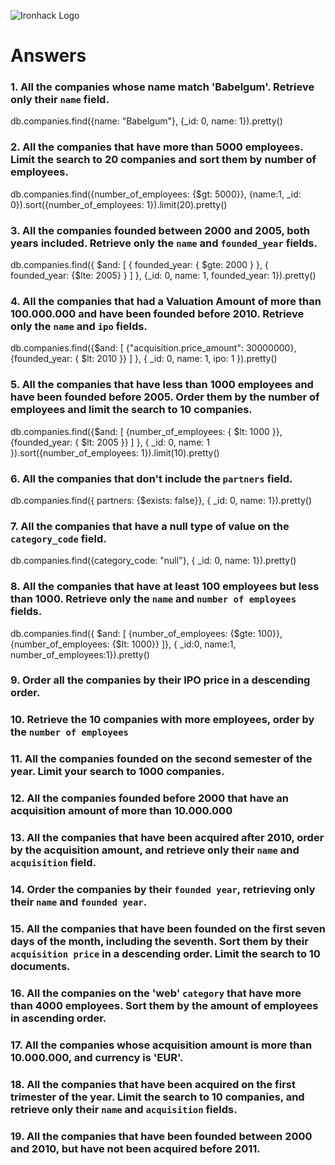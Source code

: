 ![Ironhack Logo](https://i.imgur.com/1QgrNNw.png)

# Answers

### 1. All the companies whose name match 'Babelgum'. Retrieve only their `name` field.

db.companies.find({name: "Babelgum"}, {_id: 0, name: 1}).pretty()

### 2. All the companies that have more than 5000 employees. Limit the search to 20 companies and sort them by **number of employees**.

db.companies.find({number_of_employees: {$gt: 5000}}, {name:1, _id: 0}).sort({number_of_employees: 1}).limit(20).pretty()

### 3. All the companies founded between 2000 and 2005, both years included. Retrieve only the `name` and `founded_year` fields.

db.companies.find({ $and: [ { founded_year: { $gte: 2000 } }, { founded_year: {$lte: 2005} } ] }, {_id: 0, name: 1, founded_year: 1}).pretty()

### 4. All the companies that had a Valuation Amount of more than 100.000.000 and have been founded before 2010. Retrieve only the `name` and `ipo` fields.

db.companies.find({$and: [ {"acquisition.price_amount": 30000000}, {founded_year: { $lt: 2010 }} ] }, { _id: 0, name: 1, ipo: 1 }).pretty()

### 5. All the companies that have less than 1000 employees and have been founded before 2005. Order them by the number of employees and limit the search to 10 companies.

db.companies.find({$and: [ {number_of_employees: { $lt: 1000 }}, {founded_year: { $lt: 2005 }} ] }, { _id: 0, name: 1 }).sort({number_of_employees: 1}).limit(10).pretty()

### 6. All the companies that don't include the `partners` field.

db.companies.find({ partners: {$exists: false}}, { _id: 0, name: 1}).pretty()

### 7. All the companies that have a null type of value on the `category_code` field.

db.companies.find({category_code: "null"}, { _id: 0, name: 1}).pretty()

### 8. All the companies that have at least 100 employees but less than 1000. Retrieve only the `name` and `number of employees` fields.

db.companies.find({ $and: [ {number_of_employees: {$gte: 100}}, {number_of_employees: {$lt: 1000}} ]}, { _id:0, name:1, number_of_employees:1}).pretty()

### 9. Order all the companies by their IPO price in a descending order.

<!-- Your Code Goes Here -->

### 10. Retrieve the 10 companies with more employees, order by the `number of employees`

<!-- Your Code Goes Here -->

### 11. All the companies founded on the second semester of the year. Limit your search to 1000 companies.

<!-- Your Code Goes Here -->

### 12. All the companies founded before 2000 that have an acquisition amount of more than 10.000.000

<!-- Your Code Goes Here -->

### 13. All the companies that have been acquired after 2010, order by the acquisition amount, and retrieve only their `name` and `acquisition` field.

<!-- Your Code Goes Here -->

### 14. Order the companies by their `founded year`, retrieving only their `name` and `founded year`.

<!-- Your Code Goes Here -->

### 15. All the companies that have been founded on the first seven days of the month, including the seventh. Sort them by their `acquisition price` in a descending order. Limit the search to 10 documents.

<!-- Your Code Goes Here -->

### 16. All the companies on the 'web' `category` that have more than 4000 employees. Sort them by the amount of employees in ascending order.

<!-- Your Code Goes Here -->

### 17. All the companies whose acquisition amount is more than 10.000.000, and currency is 'EUR'.

<!-- Your Code Goes Here -->

### 18. All the companies that have been acquired on the first trimester of the year. Limit the search to 10 companies, and retrieve only their `name` and `acquisition` fields.

<!-- Your Code Goes Here -->

### 19. All the companies that have been founded between 2000 and 2010, but have not been acquired before 2011.

<!-- Your Code Goes Here -->
